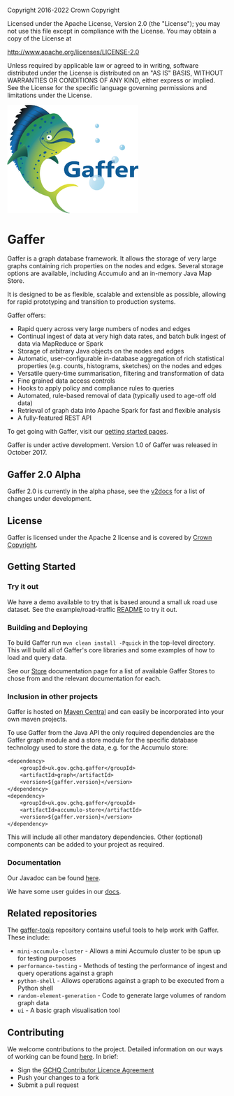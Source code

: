 Copyright 2016-2022 Crown Copyright

Licensed under the Apache License, Version 2.0 (the "License");
you may not use this file except in compliance with the License.
You may obtain a copy of the License at

  http://www.apache.org/licenses/LICENSE-2.0

Unless required by applicable law or agreed to in writing, software
distributed under the License is distributed on an "AS IS" BASIS,
WITHOUT WARRANTIES OR CONDITIONS OF ANY KIND, either express or implied.
See the License for the specific language governing permissions and
limitations under the License.

<img src="logos/logoWithText.png" width="300">

Gaffer
======

Gaffer is a graph database framework. It allows the storage of very large graphs containing rich properties on the nodes and edges. Several storage options are available, including Accumulo and an in-memory Java Map Store.

It is designed to be as flexible, scalable and extensible as possible, allowing for rapid prototyping and transition to production systems.

Gaffer offers:

 - Rapid query across very large numbers of nodes and edges
 - Continual ingest of data at very high data rates, and batch bulk ingest of data via MapReduce or Spark
 - Storage of arbitrary Java objects on the nodes and edges
 - Automatic, user-configurable in-database aggregation of rich statistical properties (e.g. counts, histograms, sketches) on the nodes and edges
 - Versatile query-time summarisation, filtering and transformation of data
 - Fine grained data access controls
 - Hooks to apply policy and compliance rules to queries
 - Automated, rule-based removal of data (typically used to age-off old data)
 - Retrieval of graph data into Apache Spark for fast and flexible analysis
 - A fully-featured REST API

To get going with Gaffer, visit our [getting started pages](https://gchq.github.io/gaffer-doc/v1docs/summaries/getting-started.html).

Gaffer is under active development. Version 1.0 of Gaffer was released in October 2017.

Gaffer 2.0 Alpha
---------------
Gaffer 2.0 is currently in the alpha phase, see the [v2docs](https://gchq.github.io/gaffer-doc/latest/) for a list of changes under development.

License
-------

Gaffer is licensed under the Apache 2 license and is covered by [Crown Copyright](https://www.nationalarchives.gov.uk/information-management/re-using-public-sector-information/copyright-and-re-use/crown-copyright/).

Getting Started
---------------

### Try it out

We have a demo available to try that is based around a small uk road use dataset. See the example/road-traffic [README](https://github.com/gchq/Gaffer/blob/master/example/road-traffic/README.md) to try it out.

### Building and Deploying

To build Gaffer run `mvn clean install -Pquick` in the top-level directory. This will build all of Gaffer's core libraries and some examples of how to load and query data.

See our [Store](https://gchq.github.io/gaffer-doc/v1docs/summaries/stores.html) documentation page for a list of available Gaffer Stores to chose from and the relevant documentation for each.

### Inclusion in other projects

Gaffer is hosted on [Maven Central](https://mvnrepository.com/search?q=uk.gov.gchq.gaffer) and can easily be incorporated into your own maven projects.

To use Gaffer from the Java API the only required dependencies are the Gaffer graph module and a store module for the specific database technology used to store the data, e.g. for the Accumulo store:

```
<dependency>
    <groupId>uk.gov.gchq.gaffer</groupId>
    <artifactId>graph</artifactId>
    <version>${gaffer.version}</version>
</dependency>
<dependency>
    <groupId>uk.gov.gchq.gaffer</groupId>
    <artifactId>accumulo-store</artifactId>
    <version>${gaffer.version}</version>
</dependency>
```

This will include all other mandatory dependencies. Other (optional) components can be added to your project as required.

### Documentation

Our Javadoc can be found [here](http://gchq.github.io/Gaffer/).

We have some user guides in our [docs](https://gchq.github.io/gaffer-doc/v1docs/getting-started/user-guide/contents.html).

Related repositories
--------------------

The [gaffer-tools](https://github.com/gchq/gaffer-tools) repository contains useful tools to help work with Gaffer. These include:

- `mini-accumulo-cluster` - Allows a mini Accumulo cluster to be spun up for testing purposes
- `performance-testing` - Methods of testing the performance of ingest and query operations against a graph
- `python-shell` - Allows operations against a graph to be executed from a Python shell
- `random-element-generation` - Code to generate large volumes of random graph data
- `ui` - A basic graph visualisation tool

Contributing
------------

We welcome contributions to the project. Detailed information on our ways of working can be found [here](https://gchq.github.io/gaffer-doc/v1docs/other/ways-of-working.html). In brief:

- Sign the [GCHQ Contributor Licence Agreement](https://cla-assistant.io/gchq/Gaffer)
- Push your changes to a fork
- Submit a pull request
